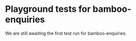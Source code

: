 # Playground tests for bamboo-enquiries
We are still awaiting the first test run for bamboo-enquiries.
